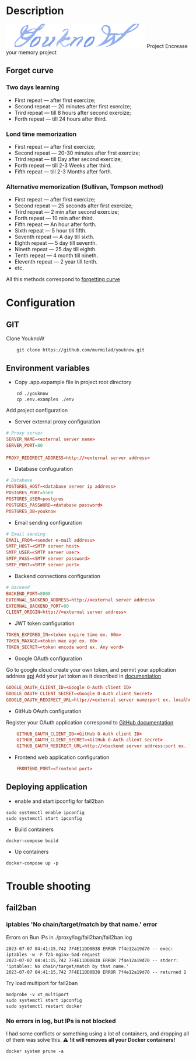# Description

![YouknoW](https://github.com/murmilad/youknow/blob/main/front/library/public/images/logo_small.svg "") Project
Encrease your memory project

## Forget curve


### Two days learning
* First repeat — after first exercize;
* Second repeat — 20 minutes after first exercize;
* Trird repeat — till 8 hours after second exercize;
* Forth repeat — till 24 hours after third.
### Lond time memorization
* First repeat — after first exercize;
* Second repeat — 20-30 minutes after first exercize;
* Trird repeat — till Day  after second exercize;
* Forth repeat — till 2-3 Weeks after third.
* Fifth repeat — till 2-3 Months after forth.
### Alternative  memorization (Sullivan, Tompson method)
* First repeat — after first exercize;
* Second repeat — 25 seconds after first exercize;
* Trird repeat — 2 min after second exercize;
* Forth repeat — 10 min after third.
* Fifth repeat — An hour after forth.
* Sixth repeat — 5 hour till fifth.
* Seventh repeat — A day till sixth.
* Eighth repeat — 5 day till seventh.
* Nineth repeat — 25 day till eighth.
* Tenth repeat — 4 month till nineth.
* Eleventh repeat — 2 year till tenth.
* etc.

All this methods correspond to [forgetting curve](https://en.wikipedia.org/wiki/Forgetting_curve)

# Configuration

## GIT
Clone YouknoW
```shell
    git clone https://github.com/murmilad/youknow.git
```
## Environment variables
* Copy .app.expample file in project root directory
```shell
    cd ./youknow
    cp .env.examples ./env
```


Add project configuration

* Server external proxy configuration

```conf
# Proxy server
SERVER_NAME=<external server name>
SERVER_PORT=80

PROXY_REDIRECT_ADDRESS=http://<external server address>
```

* Database confuguration

```conf
# Database
POSTGRES_HOST=<database server ip address>
POSTGRES_PORT=5560
POSTGRES_USER=postgres
POSTGRES_PASSWORD=<database password>
POSTGRES_DB=youknow
```

* Email sending configuration

```conf
# Email sending
EMAIL_FROM=<sender e-mail address>
SMTP_HOST=<SMTP server host>
SMTP_USER=<SMTP server user>
SMTP_PASS=<SMTP server password>
SMTP_PORT=<SMTP server port>
```

* Backend connections configuration

```conf
# Backend
BACKEND_PORT=8000
EXTERNAL_BACKEND_ADDRESS=http://<external server address>
EXTERNAL_BACKEND_PORT=80
CLIENT_ORIGIN=http://<external server address>
```


* JWT token configuration
```conf
TOKEN_EXPIRED_IN=<token expire time ex. 60m>
TOKEN_MAXAGE=<token max age ex. 60>
TOKEN_SECRET=<token encode word ex. Any word>
```


* Google OAuth configuration

Go to google cloud create your own token, and permit your application address [api](https://console.cloud.google.com/apis/)
Add your jwt token as it described in [documentation](https://blog.logrocket.com/guide-adding-google-login-react-app/#acquiring-google-client-id-project)

```conf
GOOGLE_OAUTH_CLIENT_ID=<Google O-Auth client ID>
GOOGLE_OAUTH_CLIENT_SECRET=<Google O-Auth client Secret>
GOOGLE_OAUTH_REDIRECT_URL=http://<external server name:port ex. localhost:8000>/api/sessions/oauth/google
```

* GitHub OAuth configuration

Register your OAuth application correspond to [GitHub documentation](https://docs.github.com/en/apps/oauth-apps/building-oauth-apps/authorizing-oauth-apps#web-application-flow)

```conf
    GITHUB_OAUTH_CLIENT_ID=<GitHub O-Auth client ID>
    GITHUB_OAUTH_CLIENT_SECRET=<GitHub O-Auth client secret>
    GITHUB_OAUTH_REDIRECT_URL=http://<backend server address:port ex. localhost:8000>/api/sessions/oauth/github
```
* Frontend web application configuration
```conf
    FRONTEND_PORT=<frontend port>
```

## Deploying application
* enable and start ipconfig for fail2ban
```shell
sudo systemctl enable ipconfig
sudo systemctl start ipconfig
```
* Build containers
```shell
docker-compose build
```
* Up containers
```shell
docker-compose up -p
```

# Trouble shooting
## fail2ban
### iptables 'No chain/target/match by that name.' error
Errors on Bun IPs in ./proxy/log/fail2ban/fail2ban.log
```log
2023-07-07 04:41:15,742 7F4E11DD0B38 ERROR 7f4e12a19d70 -- exec: iptables -w -F f2b-nginx-bad-request
2023-07-07 04:41:15,742 7F4E11DD0B38 ERROR 7f4e12a19d70 -- stderr: 'iptables: No chain/target/match by that name.'
2023-07-07 04:41:15,742 7F4E11DD0B38 ERROR 7f4e12a19d70 -- returned 1
```
Try load multiport for fail2ban
```shell
modprobe -v xt_multiport
sudo systemctl start ipconfig
sudo systemctl restart docker
```
### No errors in log, but IPs is not blocked
I had some conflicts  or something using a lot of containers, and dropping all of them was solve this.
:warning: **!it will removes all your Docker containers!**
```shell
docker system prune -a
```

